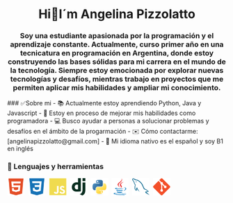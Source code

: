 <div>
    <h1 align="center"> Hi👋I´m Angelina Pizzolatto</h1>
    <h3 align="center">Soy una estudiante apasionada por la programación y el aprendizaje constante. Actualmente, curso primer año en una tecnicatura en programación en Argentina, donde estoy construyendo las bases sólidas para mi carrera en el mundo de la tecnología. Siempre estoy emocionada por explorar nuevas tecnologías y desafíos, mientras trabajo en proyectos que me permiten aplicar mis habilidades y ampliar mi conocimiento.
    </h3>
</div>
<div>
### ✅Sobre mi
- 📚 Actualmente estoy aprendiendo Python, Java y Javascript 
- 💬 Estoy en proceso de mejorar mis habilidades como programadora 
- 💻 Busco ayudar a personas a solucionar problemas y desafíos en el ámbito de la progarmación 
- ✉️ Cómo contactarme: [angelinapizzolatto@gmail.com]
- 💬 Mi idioma nativo es el español y soy B1 en inglés 
</div>
<div align="left"> 
    <h3>🔨 Lenguajes y herramientas</h3>
    <div>
    <img src ="https://github.com/devicons/devicon/blob/master/icons/html5/html5-plain.svg" tittle="HTML5" alt="HTML" width="40" height="40"/>&nbsp;
    <img src ="https://github.com/devicons/devicon/blob/master/icons/css3/css3-plain.svg" tittle="CSS#" alt="CSS" width="40" height="40"/>&nbsp;
    <img src ="https://github.com/devicons/devicon/blob/master/icons/javascript/javascript-plain.svg" tittle="Javascript" alt="Javascript" width="40" height="40"/>&nbsp;
    <img src ="https://github.com/devicons/devicon/blob/master/icons/django/django-plain.svg" tittle="Django" alt="Django" width="40" height="40"/>&nbsp;
    <img src ="https://github.com/devicons/devicon/blob/master/icons/python/python-original.svg" tittle="Python" alt="Python" width="40" height="40"/>&nbsp;
    <img src ="https://github.com/devicons/devicon/blob/master/icons/java/java-original.svg" tittle="Java" alt="Java" width="40" height="40"/>&nbsp;
    <img src ="https://github.com/devicons/devicon/blob/master/icons/mysql/mysql-original.svg" tittle="MySQL" alt="MySQL" width="40" height="40"/>&nbsp;
    <img src ="https://github.com/devicons/devicon/blob/master/icons/git/git-original.svg" tittle="Git" alt="Git" width="40" height="40"/>&nbsp;
    </div>
</div>
